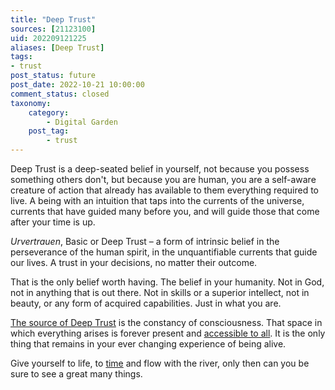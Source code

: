```yaml
---
title: "Deep Trust"
sources: [21123100]
uid: 202209121225
aliases: [Deep Trust]
tags:
- trust
post_status: future
post_date: 2022-10-21 10:00:00
comment_status: closed
taxonomy:
    category:
        - Digital Garden
    post_tag:
        - trust
---
```


Deep Trust is a deep-seated belief in yourself, not because you possess something others don't, but because you are human, you are a self-aware creature of action that already has available to them everything required to live. A being with an intuition that taps into the currents of the universe, currents that have guided many before you, and will guide those that come after your time is up.

*Urvertrauen*, Basic or Deep Trust – a form of intrinsic belief in the perseverance of the human spirit, in the unquantifiable currents that guide our lives. A trust in your decisions, no matter their outcome.

That is the only belief worth having. The belief in your humanity. Not in God, not in anything that is out there. Not in skills or a superior intellect, not in beauty, or any form of acquired capabilities. Just in what you are.

[The source of Deep Trust](./the-connection-between-deep-trust-and-paying-attention.md) is the constancy of consciousness. That space in which everything arises is forever present and [accessible to all](./the-practice-of-paying-attention.md). It is the only thing that remains in your ever changing experience of being alive.

Give yourself to life, to [time](./a-practical-understanding-of-time.md) and flow with the river, only then can you be sure to see a great many things.